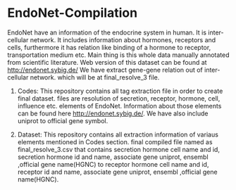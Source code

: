 # EndoNet-Compilation
EndoNet have an information of the endocrine system in human. It is inter-cellular network. It includes information about hormones, receptors and cells, furthermore it has relation like binding of a hormone to receptor, transportation medium etc. Main thing is this whole data manually annotated from scientific literature. Web version of this dataset can be found at  http://endonet.sybig.de/
We have extract gene-gene relation out of inter-cellular network. which will be at final_resolve_3 file.

 1) Codes:
              This repository contains all tag extraction file in order to create final dataset. files are resolution of secretion, receptor, hormone, cell, influence etc. elements of EndoNet. Information about those elements can be found here http://endonet.sybig.de/. We have also include uniprot to official gene symbol.
              
2) Dataset:
              This repository contains all extraction information of variaus elements mentioned in Codes section. final compiled file named as final_resolve_3.csv that contains secretion hormone cell name and id, secretion hormone id and name, associate gene uniprot, ensembl ,official gene name(HGNC) to receptor hormone cell name and id,  receptor id and name, associate gene uniprot, ensembl ,official gene name(HGNC). 
